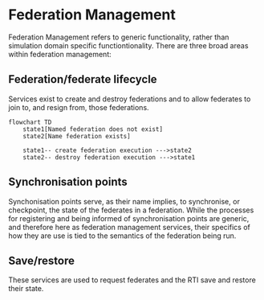 # Federation Management

Federation Management refers to generic functionality, rather than simulation
domain specific functiontionality. There are three broad areas within federation
management:

## Federation/federate lifecycle

Services exist to create and destroy federations and to allow federates to join
to, and resign from, those federations.

```mermaid
flowchart TD
    state1[Named federation does not exist]
    state2[Name federation exists]

    state1-- create federation execution --->state2
    state2-- destroy federation execution --->state1
```

## Synchronisation points

Synchonisation points serve, as their name implies, to synchronise, or
checkpoint, the state of the federates in a federation. While the processes for
registering and being informed of synchronisation points are generic, and
therefore here as federation management services, their specifics of how they
are use is tied to the semantics of the federation being run.

## Save/restore

These services are used to request federates and the RTI save and restore their
state.
